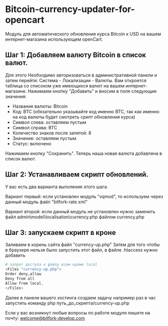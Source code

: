 Bitcoin-currency-updater-for-opencart
====

Модуль для автоматического обновления курса Bitcoin к USD на вашем интернет-магазина использующем openCart.

Шаг 1: Добавляем валюту Bitcoin в список валют.
----
Для этого Необходимо авторизоваться в административной панели и затем перейти: Система - Локализации - Валюты.
Вам откроется таблица со списоком уже имеющихся валют на вашем интернет-магазине. 
Нажимаем кнопку "Добавить" и вносим в поля следующие значения:

- Название валюты: Bitcoin
- Код: BTC (обязательно указывайте код именно BTC, так как именно на код валюты будет смотреть срипт обновления курса)
- Символ слева: оставляем пустым
- Символ справа: BTC
- Количество знаков после запятой: 8
- Значение: оставляем пустым
- Статус: включено

Нажимаем кнопку "Сохранить". Теперь наша новая валюта добавлена в список валют.

Шаг 2: Устанавливаем скрипт обновлений.
----
У вас есть два варианта выполения этого шага.

Вариант первый: если установлен модуль "vqmod", то используем через данный модуль файл "bitfork-rate.xml"

Вариант второй: если данный модуль не установлен нужно заменить файл admin\model\localisation\currency.php файлом currency.php
 
Шаг 3: запускаем скрипт в кроне
---
Заливаем в корень сайта файл "currency-up.php"
Затем для того чтобы в браузере нельзя было запустить этот файл, в файле .htaccess нужно добавить 
```sh
# запрет доступа к файлу всем кроме local
<Files "currency-up.php">
Order deny,allow
Deny from all
Allow from local.
</Files>
```

Далее в панели вашего хостинга создаем задачу 
например раз в час запустить команду
php путь_до_скрипта/currency-up.php



Если у вас возникнут любые вопросы по работе модуля пишите на почту: welcome@bitfork-develop.com 
